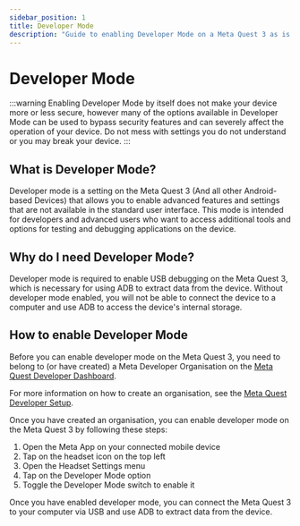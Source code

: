 ```yaml
---
sidebar_position: 1
title: Developer Mode
description: "Guide to enabling Developer Mode on a Meta Quest 3 as is required for ADB"
---
```


# Developer Mode

:::warning
Enabling Developer Mode by itself does not make your device more or less secure, however many of the options available in Developer Mode can be used to bypass security features and can severely affect the operation of your device. Do not mess with settings you do not understand or you may break your device.
:::

## What is Developer Mode?

Developer mode is a setting on the Meta Quest 3 (And all other Android-based Devices) that allows you to enable advanced features and settings that are not available in the standard user interface. This mode is intended for developers and advanced users who want to access additional tools and options for testing and debugging applications on the device.

## Why do I need Developer Mode?

Developer mode is required to enable USB debugging on the Meta Quest 3, which is necessary for using ADB to extract data from the device. Without developer mode enabled, you will not be able to connect the device to a computer and use ADB to access the device's internal storage.

## How to enable Developer Mode

Before you can enable developer mode on the Meta Quest 3, you need to belong to (or have created) a Meta Developer Organisation on the [Meta Quest Developer Dashboard](https://developers.meta.com/horizon/manage/).

For more information on how to create an organisation, see the [Meta Quest Developer Setup](https://developers.meta.com/horizon/documentation/native/android/mobile-device-setup/).

Once you have created an organisation, you can enable developer mode on the Meta Quest 3 by following these steps:

1. Open the Meta App on your connected mobile device
2. Tap on the headset icon on the top left
3. Open the Headset Settings menu
4. Tap on the Developer Mode option
5. Toggle the Developer Mode switch to enable it

Once you have enabled developer mode, you can connect the Meta Quest 3 to your computer via USB and use ADB to extract data from the device.

